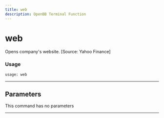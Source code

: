 ```yaml
---
title: web
description: OpenBB Terminal Function
---
```


# web

Opens company's website. [Source: Yahoo Finance]

### Usage

```python
usage: web
```

---

## Parameters

This command has no parameters

---

